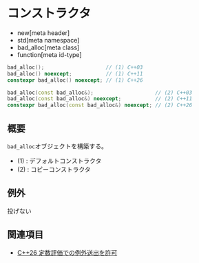 # コンストラクタ
* new[meta header]
* std[meta namespace]
* bad_alloc[meta class]
* function[meta id-type]

```cpp
bad_alloc();                    // (1) C++03
bad_alloc() noexcept;           // (1) C++11
constexpr bad_alloc() noexcept; // (1) C++26

bad_alloc(const bad_alloc&);                    // (2) C++03
bad_alloc(const bad_alloc&) noexcept;           // (2) C++11
constexpr bad_alloc(const bad_alloc&) noexcept; // (2) C++26
```

## 概要
`bad_alloc`オブジェクトを構築する。

- (1) : デフォルトコンストラクタ
- (2) : コピーコンストラクタ


## 例外
投げない


## 関連項目
- [C++26 定数評価での例外送出を許可](/lang/cpp26/allowing_exception_throwing_in_constant-evaluation.md)


